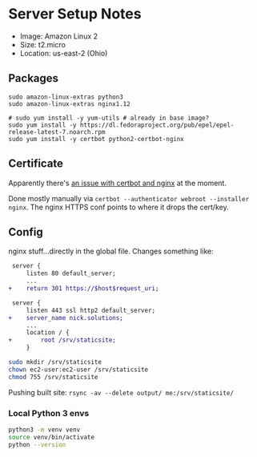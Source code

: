 # Server Setup Notes

* Image: Amazon Linux 2
* Size: t2.micro
* Location: us-east-2 (Ohio)

## Packages

```
sudo amazon-linux-extras python3
sudo amazon-linux-extras nginx1.12

# sudo yum install -y yum-utils # already in base image?
sudo yum install -y https://dl.fedoraproject.org/pub/epel/epel-release-latest-7.noarch.rpm
sudo yum install -y certbot python2-certbot-nginx
```

## Certificate

Apparently there's [an issue with certbot and nginx](https://community.letsencrypt.org/t/2018-01-11-update-regarding-acme-tls-sni-and-shared-hosting-infrastructure/50188) at the moment.

Done mostly manually via `certbot --authenticator webroot --installer nginx`. The nginx HTTPS conf points to where it drops the cert/key.

## Config

nginx stuff...directly in the global file. Changes something like:

```diff
 server {
     listen 80 default_server;
     ...
+    return 301 https://$host$request_uri;

 server {
     listen 443 ssl http2 default_server;
+    server_name nick.solutions;
     ...
     location / {
+        root /srv/staticsite;
     }
```

```sh
sudo mkdir /srv/staticsite
chown ec2-user:ec2-user /srv/staticsite
chmod 755 /srv/staticsite
```

Pushing built site: `rsync -av --delete output/ me:/srv/staticsite/`

### Local Python 3 envs

```sh
python3 -m venv venv
source venv/bin/activate
python --version
```
